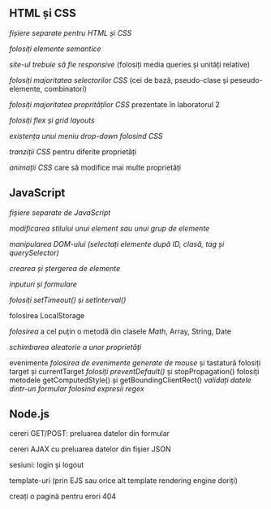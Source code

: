## HTML și CSS

*fișiere separate pentru HTML și CSS*

*folosiți* *elemente* *semantice*

*site-ul* *trebuie* *să* *fie* *responsive* (folosiți media queries și unități relative)

*folosiți* *majoritatea* *selectorilor* *CSS* (cei de bază, pseudo-clase și peseudo-elemente, combinatori)

*folosiți* *majoritatea* *proprităților* *CSS* prezentate în laboratorul 2

*folosiți flex și grid layouts*

*existența unui meniu drop-down folosind CSS*

*tranziții* *CSS* pentru diferite proprietăți

*animații* *CSS* care să modifice mai multe proprietăți

## JavaScript

*fișiere* *separate* *de* *JavaScript*

*modificarea* *stilului* *unui* *element sau unui grup de elemente*

*manipularea* *DOM-ului (selectați elemente după ID, clasă, tag și querySelector)*

*crearea* *și* *ștergerea* *de* *elemente*

*inputuri* *și* *formulare*

*folosiți setTimeout() și setInterval()*

folosirea LocalStorage

*folosirea* a cel puțin o metodă din clasele *Math*, Array, String, Date

*schimbarea aleatorie a unor proprietăți*

evenimente
         *folosirea de evenimente generate de mouse* și tastatură
         folosiți target și currentTarget
         *folosiți preventDefault()* și stopPropagation()
         folosiți metodele getComputedStyle() și getBoundingClientRect()
         *validați datele dintr-un formular folosind expresii regex*
         
## Node.js

cereri GET/POST: preluarea datelor din formular

cereri AJAX cu preluarea datelor din fișier JSON

sesiuni: login și logout

template-uri (prin EJS sau orice alt template rendering engine doriți)

creați o pagină pentru erori 404